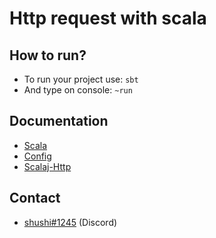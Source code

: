 # Http request with scala

## How to run?
- To run your project use: `sbt`
- And type on console: `~run`

## Documentation
- [Scala](https://docs.scala-lang.org)
- [Config](https://github.com/lightbend/config#readme)
- [Scalaj-Http](https://github.com/scalaj/scalaj-http#readme)

## Contact
- [shushi#1245](https://discord.com/users/852650555254767676) (Discord)

